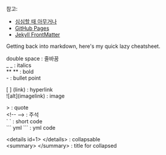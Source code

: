 참고: 
- [심심할 때 아무거나](https://github.com/skills)
- [GitHub Pages](https://github.com/skills/github-pages)
- [Jekyll FrontMatter](https://jekyllrb.com/docs/front-matter/)

Getting back into markdown, here's my quick lazy cheatsheet.

double space : 줄바꿈  
\_ \_ : italics  
\** \** : bold  
\- : bullet point  

\[ \] (link) : hyperlink  
\!\[alt](imagelink) : image  

\> : quote  
\<!-- \--> : 주석  
\` \` : short code  
\``` yml \``` : yml code  

\<details id=1> \</details> : collapsable  
\<summary> \</summary> : title for collapsed  



<!--
  <<< Author notes: Header of the course >>>
  Include a 1280×640 image, course title in sentence case, and a concise description in emphasis.
  In your repository settings: enable template repository, add your 1280×640 social image, auto delete head branches.
  Add your open source license, GitHub uses Creative Commons Attribution 4.0 International.
-->
<!--
  <<< Author notes: Start of the course >>>
  Include start button, a note about Actions minutes,
  and tell the learner why they should take the course.
  Each step should be wrapped in <details>/<summary>, with an `id` set.
  The start <details> should have `open` as well.
  Do not use quotes on the <details> tag attributes.
-->
<!--
  <<< Author notes: Step 1 >>>
  Choose 3-5 steps for your course.
  The first step is always the hardest, so pick something easy!
  Link to docs.github.com for further explanations.
  Encourage users to open new tabs for steps!
-->
<!--
  <<< Author notes: Step 2 >>>
  Start this step by acknowledging the previous step.
  Define terms and link to docs.github.com.
  Historic note: previous version checked for empty pull request, changed to the correct theme `minima`.
-->
<!--
  <<< Author notes: Step 3 >>>
  Start this step by acknowledging the previous step.
  Define terms and link to docs.github.com.
  Historic note: previous version checked the homepage content was not empty.
-->
<!--
  <<< Author notes: Step 4 >>>
  Start this step by acknowledging the previous step.
  Define terms and link to docs.github.com.
  Historic note: previous version checked the file path. Previous version checked the front matter formatting.
-->
<!--
  <<< Author notes: Step 5 >>>
  Start this step by acknowledging the previous step.
  Define terms and link to docs.github.com.
-->
<!--
  <<< Author notes: Finish >>>
  Review what we learned, ask for feedback, provide next steps.
-->
<!--
  <<< Author notes: Footer >>>
  Add a link to get support, GitHub status page, code of conduct, license link.
-->
